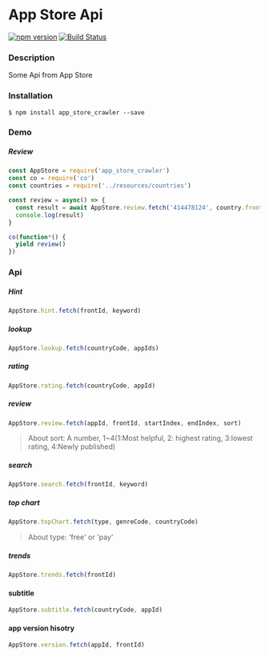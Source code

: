# App Store Api

[![npm version](https://img.shields.io/npm/v/app_store_crawler.svg?style=flat-square)](https://www.npmjs.com/package/app_store_crawler)
[![Build Status](https://travis-ci.org/cf-L/app_store.svg?branch=master)](https://travis-ci.org/cf-L/app_store)

### Description

Some Api from App Store



### Installation

```shell
$ npm install app_store_crawler --save
```



### Demo

##### Review

```javascript
const AppStore = require('app_store_crawler')
const co = require('co')
const countries = require('../resources/countries')

const review = async() => {
  const result = await AppStore.review.fetch('414478124', country.frontID, 0, 1000, 4)
  console.log(result)
}

co(function*() {
  yield review()
})
```



### Api

##### Hint

```javascript
AppStore.hint.fetch(frontId, keyword)
```



##### lookup

```javascript
AppStore.lookup.fetch(countryCode, appIds)
```



##### rating

```javascript
AppStore.rating.fetch(countryCode, appId)
```



##### review

```javascript
AppStore.review.fetch(appId, frontId, startIndex, endIndex, sort)
```

> About sort: A number, 1~4(1:Most helpful, 2: highest rating, 3:lowest rating, 4:Newly published)



##### search

```javascript
AppStore.search.fetch(frontId, keyword)
```



##### top chart

```javascript
AppStore.topChart.fetch(type, genreCode, countryCode)
```

> About type: 'free' or 'pay'



##### trends

```javascript
AppStore.trends.fetch(frontId)
```

#### subtitle

```javascript
AppStore.subtitle.fetch(countryCode, appId)
```

#### app version hisotry

```javascript
AppStore.version.fetch(appId, frontId)
```



